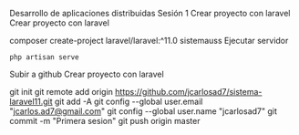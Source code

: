 Desarrollo de aplicaciones distribuidas
Sesión 1
Crear proyecto con laravel
Crear proyecto con laravel

   composer create-project laravel/laravel:^11.0 sistemauss
Ejecutar servidor

    php artisan serve
Subir a github
Crear proyecto con laravel

git init
git remote add origin https://github.com/jcarlosad7/sistema-laravel11.git
git add -A
git config --global user.email "jcarlos.ad7@gmail.com"
git config --global user.name "jcarlosad7"
git commit -m "Primera sesion"
git push origin master